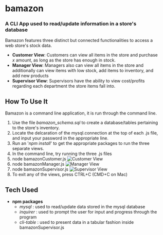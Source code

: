 # bamazon
### A CLI App used to read/update information in a store's database

Bamazon features three distinct but connected functionalities to access a web store's stock data.
* __Customer View__: Customers can view all items in the store and purchase *x* amount, as long as the store has enough in stock.
* __Manager View__: Managers also can view all items in the store and additionally can view items with low stock, add items to inventory, and add new products
* __Supervisor View__: Supervisors have the ability to view cost/profits regarding each department the store items fall into.


## How To Use It
Bamazon is a command line application, it is run through the command line.
1. Use the file *bamazon_schema.sql* to create a database/tables pertaining to the store's inventory.
2. Locate the delcaration of the mysql.connection at the top of each .js file, and input your password in the appropriate line.
3. Run an '*npm install*' to get the appropriate packages to run the three separate views.
3. In the command line, try running the three .js files
  1. node bamazonCustomer.js
  ![Customer View](https://i.imgur.com/LTt3tGf.png)
  2. node bamazonManager.js
  ![Manager View](https://i.imgur.com/mrafMeR.png)
  3. node bamazonSupervisor.js
  ![Supervisor View](https://i.imgur.com/N6Jsb6S.png)
4. To exit any of the views, press CTRL+C (CMD+C on Mac)
  
## Tech Used
* __npm packages__
  * _mysql_ : used to read/update data stored in the mysql database
  * _inquirer_ : used to prompt the user for input and progress through the program
  * _cli-table_ : used to present data in a tabular fashion inside bamazonSupervisor.js
